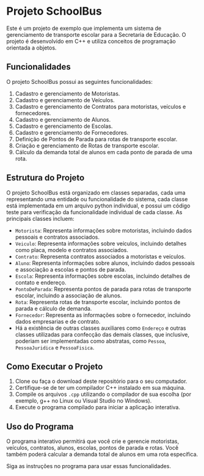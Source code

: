 # Projeto SchoolBus

Este é um projeto de exemplo que implementa um sistema de gerenciamento de transporte escolar para a Secretaria de Educação. O projeto é desenvolvido em C++ e utiliza conceitos de programação orientada a objetos.

## Funcionalidades

O projeto SchoolBus possui as seguintes funcionalidades:

1. Cadastro e gerenciamento de Motoristas.
2. Cadastro e gerenciamento de Veículos.
3. Cadastro e gerenciamento de Contratos para motoristas, veículos e fornecedores.
4. Cadastro e gerenciamento de Alunos.
5. Cadastro e gerenciamento de Escolas.
6. Cadastro e gerenciamento de Fornecedores.
7. Definição de Pontos de Parada para rotas de transporte escolar.
8. Criação e gerenciamento de Rotas de transporte escolar.
9. Cálculo da demanda total de alunos em cada ponto de parada de uma rota.

## Estrutura do Projeto

O projeto SchoolBus está organizado em classes separadas, cada uma representando uma entidade ou funcionalidade do sistema, cada classe está implementada em um arquivo python individual, e possui um código teste para verificação da funcionalidade individual de cada classe. As principais classes incluem:

- `Motorista`: Representa informações sobre motoristas, incluindo dados pessoais e contratos associados.
- `Veiculo`: Representa informações sobre veículos, incluindo detalhes como placa, modelo e contratos associados.
- `Contrato`: Representa contratos associados a motoristas e veículos.
- `Aluno`: Representa informações sobre alunos, incluindo dados pessoais e associação a escolas e pontos de parada.
- `Escola`: Representa informações sobre escolas, incluindo detalhes de contato e endereço.
- `PontoDeParada`: Representa pontos de parada para rotas de transporte escolar, incluindo a associação de alunos.
- `Rota`: Representa rotas de transporte escolar, incluindo pontos de parada e cálculo de demanda.
- `Fornecedor`: Representa as informações sobre o fornecedor, incluindo dados empresarias e de contrato.
- Há a existência de outras classes auxiliares como `Endereço` e outras classes utilizadas para confecção das demais classes, que inclusive, poderiam ser implementadas como abstratas, como `Pessoa`, `PessoaJuridica` e `PessoaFisica`.

## Como Executar o Projeto

1. Clone ou faça o download deste repositório para o seu computador.
2. Certifique-se de ter um compilador C++ instalado em sua máquina.
3. Compile os arquivos `.cpp` utilizando o compilador de sua escolha (por exemplo, g++ no Linux ou Visual Studio no Windows).
4. Execute o programa compilado para iniciar a aplicação interativa.

## Uso do Programa

O programa interativo permitirá que você crie e gerencie motoristas, veículos, contratos, alunos, escolas, pontos de parada e rotas. Você também poderá calcular a demanda total de alunos em uma rota específica.

Siga as instruções no programa para usar essas funcionalidades.
